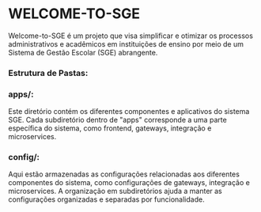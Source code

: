# WELCOME-TO-SGE

Welcome-to-SGE é um projeto que visa simplificar e otimizar os processos administrativos e acadêmicos em instituições de ensino por meio de um Sistema de Gestão Escolar (SGE) abrangente.

### Estrutura de Pastas:

### apps/: 
Este diretório contém os diferentes componentes e aplicativos do sistema SGE. Cada subdiretório dentro de "apps" corresponde a uma parte específica do sistema, como frontend, gateways, integração e microservices.

### config/:
 Aqui estão armazenadas as configurações relacionadas aos diferentes componentes do sistema, como configurações de gateways, integração e microservices. A organização em subdiretórios ajuda a manter as configurações organizadas e separadas por funcionalidade.